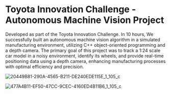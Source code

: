 # Toyota Innovation Challenge - Autonomous Machine Vision Project
Developed as part of the Toyota Innovation Challenge. 
In 10 hours, We successfully built an autonomous machine vision algorithm in a simulated manufacturing environment, 
utilizing C++ object-oriented programming and a depth camera. 
The primary goal of this project was to track a 1:24 scale car model in a noisy environment, identify its wheels, 
and provide real-time positioning data using a depth camera, enhancing manufacturing processes with optimal efficiency and precision.

![20449B81-290A-4565-B211-DE240EDE115E_1_105_c](https://github.com/EidanErlich/Autonomous-Machine-Vision-Algorithm/assets/59021649/8b31faa6-4153-4b7c-a75c-bae6ebb304c5)

![477A4B11-EF50-47CC-9CEC-4160ED4B11B6_1_105_c](https://github.com/EidanErlich/Autonomous-Machine-Vision-Algorithm/assets/59021649/8e16e6cf-f095-4ef1-b17b-a8208005635a)
